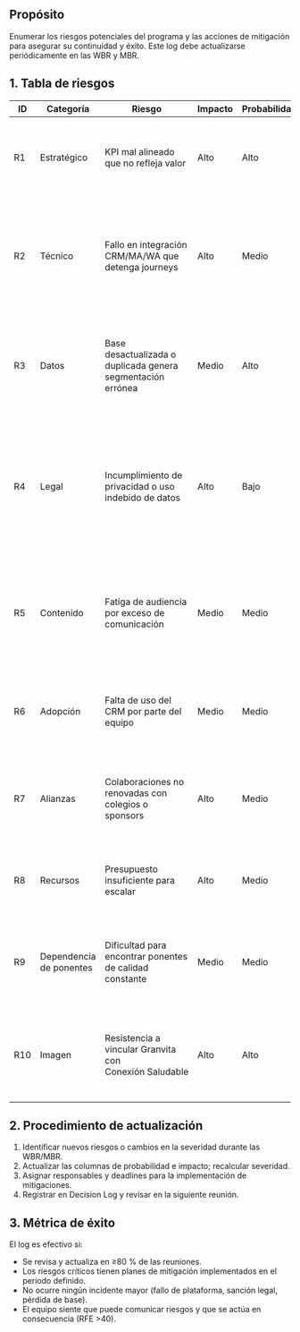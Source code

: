 ## Propósito
Enumerar los riesgos potenciales del programa y las acciones de mitigación para asegurar su continuidad y éxito. Este log debe actualizarse periódicamente en las WBR y MBR.

## 1. Tabla de riesgos

| ID | Categoría | Riesgo | Impacto | Probabilidad | Severidad | Mitigación |
|---|---|---|---|---|---|---|
| R1 | Estratégico | KPI mal alineado que no refleja valor | Alto | Alto | Crítico | Revisar KPI Tree trimestralmente; socializar North Star con comité y ajustar métricas |
| R2 | Técnico | Fallo en integración CRM/MA/WA que detenga journeys | Alto | Medio | Alto | Implementar monitoreo (Confiabilidad operativa); pruebas de integración semanales; respaldo manual de envíos |
| R3 | Datos | Base desactualizada o duplicada genera segmentación errónea | Medio | Alto | Alto | Rutina de limpieza mensual; deduplicación automática y manual; etiquetar registros obsoletos |
| R4 | Legal | Incumplimiento de privacidad o uso indebido de datos | Alto | Bajo | Medio | Revisar políticas en [Privacidad y PII](5.1 Política de Privacidad, Consentimiento y Gestión de PII.md); actualizar avisos de privacidad; capacitar al equipo |
| R5 | Contenido | Fatiga de audiencia por exceso de comunicación | Medio | Medio | Medio | Usar scoring y segmentos; establecer límites de frecuencia; análisis de feedback; suspender envíos a inactivos |
| R6 | Adopción | Falta de uso del CRM por parte del equipo | Medio | Medio | Medio | Capacitación continua; incentivos para uso; simplificar interfaz; designar champions |
| R7 | Alianzas | Colaboraciones no renovadas con colegios o sponsors | Alto | Medio | Alto | Cultivar relaciones; diversificar alianzas; ofrecer valor tangible; contratos flexibles |
| R8 | Recursos | Presupuesto insuficiente para escalar | Alto | Medio | Alto | Demostrar VNR temprana (TAV); priorizar quick wins; buscar patrocinios y co‑inversiones |
| R9 | Dependencia de ponentes | Dificultad para encontrar ponentes de calidad constante | Medio | Medio | Medio | Crear banco de expertos; programar con anticipación; ofrecer incentivos (exposición, patrocinio) |
| R10 | Imagen | Resistencia a vincular Granvita con Conexión Saludable | Alto | Alto | Crítico | Estrategia de branding gradual: co‑branding; testimonios; demostrar valor educativo y nutricional |

## 2. Procedimiento de actualización
1. Identificar nuevos riesgos o cambios en la severidad durante las WBR/MBR.  
2. Actualizar las columnas de probabilidad e impacto; recalcular severidad.  
3. Asignar responsables y deadlines para la implementación de mitigaciones.  
4. Registrar en Decision Log y revisar en la siguiente reunión.

## 3. Métrica de éxito
El log es efectivo si:

- Se revisa y actualiza en ≥80 % de las reuniones.  
- Los riesgos críticos tienen planes de mitigación implementados en el periodo definido.  
- No ocurre ningún incidente mayor (fallo de plataforma, sanción legal, pérdida de base).  
- El equipo siente que puede comunicar riesgos y que se actúa en consecuencia (RFE >40).
